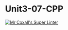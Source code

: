 # Unit3-07-CPP
[![Mr Coxall's Super Linter](https://github.com/ICS3U-C-Programming-ZakG/Unit3-07-CPP/workflows/Mr%20Coxall's%20Super%20Linter/badge.svg)](https://github.com/ICS3U-C-Programming-ZakG/Unit3-07-CPP/actions/)
